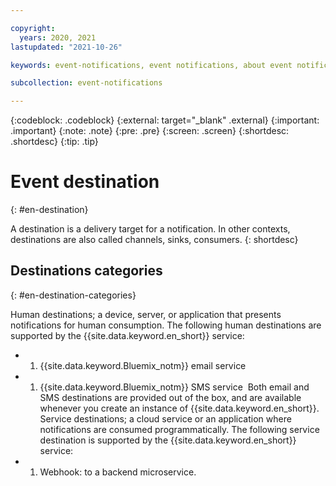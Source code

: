 ```yaml
---

copyright:
  years: 2020, 2021
lastupdated: "2021-10-26"

keywords: event-notifications, event notifications, about event notifications

subcollection: event-notifications

---
```


{:codeblock: .codeblock}
{:external: target="_blank" .external}
{:important: .important}
{:note: .note}
{:pre: .pre}
{:screen: .screen}
{:shortdesc: .shortdesc}
{:tip: .tip}



# Event destination
{: #en-destination}

A destination is a delivery target for a notification. In other contexts, destinations are also called channels, sinks, consumers.
{: shortdesc}
​
## Destinations categories
​{: #en-destination-categories}

Human destinations; a device, server, or application that presents notifications for human consumption. The following human destinations are supported by the {{site.data.keyword.en_short}} service:
  - 1. {{site.data.keyword.Bluemix_notm}} email service
  - 1. {{site.data.keyword.Bluemix_notm}} SMS service
​
Both  email and SMS destinations are provided out of the box, and are available whenever you create an instance of {{site.data.keyword.en_short}}.
​
Service destinations; a cloud service or an application where notifications are consumed programmatically. The following service destination is supported by the {{site.data.keyword.en_short}} service:
 - 1. Webhook: to a backend microservice.
 

